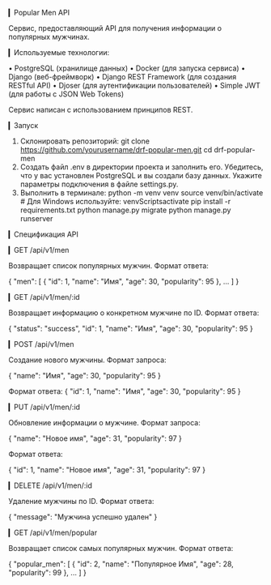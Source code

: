▎Popular Men API

Сервис, предоставляющий API для получения информации о популярных мужчинах.

▎Используемые технологии:

• PostgreSQL (хранилище данных)
• Docker (для запуска сервиса)
• Django (веб-фреймворк)
• Django REST Framework (для создания RESTful API)
• Djoser (для аутентификации пользователей)
• Simple JWT (для работы с JSON Web Tokens)

Сервис написан с использованием принципов REST.

▎Запуск
1. Склонировать репозиторий:
      git clone https://github.com/yourusername/drf-popular-men.git
   cd drf-popular-men
2. Создать файл .env в директории проекта и заполнить его. Убедитесь, что у вас установлен PostgreSQL и вы создали базу данных. Укажите параметры подключения в файле settings.py.
3. Выполнить в терминале:
      python -m venv venv
   source venv/bin/activate  # Для Windows используйте: venvScriptsactivate
   pip install -r requirements.txt
   python manage.py migrate
   python manage.py runserver

▎Спецификация API

▎GET /api/v1/men

Возвращает список популярных мужчин. Формат ответа:

{
    "men": [
        {
            "id": 1,
            "name": "Имя",
            "age": 30,
            "popularity": 95
        },
        ...
    ]
}

▎GET /api/v1/men/:id

Возвращает информацию о конкретном мужчине по ID. Формат ответа:

{
    "status": "success",
    "id": 1,
    "name": "Имя",
    "age": 30,
    "popularity": 95
}

▎POST /api/v1/men

Создание нового мужчины. Формат запроса:

{
    "name": "Имя",
    "age": 30,
    "popularity": 95
}

Формат ответа:
{
    "id": 1,
    "name": "Имя",
    "age": 30,
    "popularity": 95
}

▎PUT /api/v1/men/:id

Обновление информации о мужчине. Формат запроса:

{
    "name": "Новое имя",
    "age": 31,
    "popularity": 97
}

Формат ответа:

{
    "id": 1,
    "name": "Новое имя",
    "age": 31,
    "popularity": 97
}

▎DELETE /api/v1/men/:id

Удаление мужчины по ID. Формат ответа:

{
    "message": "Мужчина успешно удален"
}

▎GET /api/v1/men/popular

Возвращает список самых популярных мужчин. Формат ответа:

{
    "popular_men": [
        {
            "id": 2,
            "name": "Популярное Имя",
            "age": 28,
            "popularity": 99
        },
        ...
    ]
}